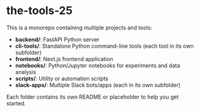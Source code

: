# the-tools-25

This is a monorepo containing multiple projects and tools:

- **backend/**: FastAPI Python server
- **cli-tools/**: Standalone Python command-line tools (each tool in its own subfolder)
- **frontend/**: Next.js frontend application
- **notebooks/**: Python/Jupyter notebooks for experiments and data analysis
- **scripts/**: Utility or automation scripts
- **slack-apps/**: Multiple Slack bots/apps (each in its own subfolder)

Each folder contains its own README or placeholder to help you get started.